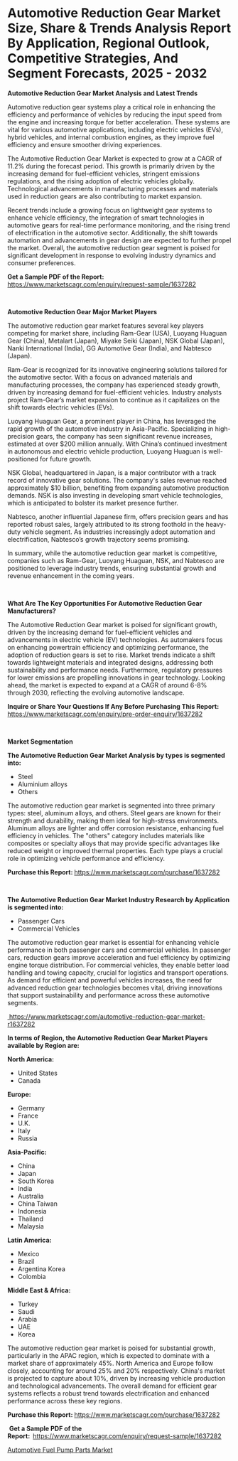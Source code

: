 <p><h1>Automotive Reduction Gear Market Size, Share & Trends Analysis Report By Application, Regional Outlook, Competitive Strategies, And Segment Forecasts, 2025 - 2032</h1></p><p><strong>Automotive Reduction Gear Market Analysis and Latest Trends</strong></p>
<p><p>Automotive reduction gear systems play a critical role in enhancing the efficiency and performance of vehicles by reducing the input speed from the engine and increasing torque for better acceleration. These systems are vital for various automotive applications, including electric vehicles (EVs), hybrid vehicles, and internal combustion engines, as they improve fuel efficiency and ensure smoother driving experiences. </p><p>The Automotive Reduction Gear Market is expected to grow at a CAGR of 11.2% during the forecast period. This growth is primarily driven by the increasing demand for fuel-efficient vehicles, stringent emissions regulations, and the rising adoption of electric vehicles globally. Technological advancements in manufacturing processes and materials used in reduction gears are also contributing to market expansion. </p><p>Recent trends include a growing focus on lightweight gear systems to enhance vehicle efficiency, the integration of smart technologies in automotive gears for real-time performance monitoring, and the rising trend of electrification in the automotive sector. Additionally, the shift towards automation and advancements in gear design are expected to further propel the market. Overall, the automotive reduction gear segment is poised for significant development in response to evolving industry dynamics and consumer preferences.</p></p>
<p><strong>Get a Sample PDF of the Report:&nbsp;</strong> <a href="https://www.marketscagr.com/enquiry/request-sample/1637282?utm_campaign=2097&utm_medium=2&utm_source=Github&utm_content=ia&utm_term=23032025&utm_id=automotive-reduction-gear">https://www.marketscagr.com/enquiry/request-sample/1637282</a></p>
<p>&nbsp;</p>
<p><strong>Automotive Reduction Gear Major Market Players</strong></p>
<p><p>The automotive reduction gear market features several key players competing for market share, including Ram-Gear (USA), Luoyang Huaguan Gear (China), Metalart (Japan), Miyake Seiki (Japan), NSK Global (Japan), Nanki International (India), GG Automotive Gear (India), and Nabtesco (Japan). </p><p>Ram-Gear is recognized for its innovative engineering solutions tailored for the automotive sector. With a focus on advanced materials and manufacturing processes, the company has experienced steady growth, driven by increasing demand for fuel-efficient vehicles. Industry analysts project Ram-Gear’s market expansion to continue as it capitalizes on the shift towards electric vehicles (EVs).</p><p>Luoyang Huaguan Gear, a prominent player in China, has leveraged the rapid growth of the automotive industry in Asia-Pacific. Specializing in high-precision gears, the company has seen significant revenue increases, estimated at over $200 million annually. With China’s continued investment in autonomous and electric vehicle production, Luoyang Huaguan is well-positioned for future growth.</p><p>NSK Global, headquartered in Japan, is a major contributor with a track record of innovative gear solutions. The company's sales revenue reached approximately $10 billion, benefiting from expanding automotive production demands. NSK is also investing in developing smart vehicle technologies, which is anticipated to bolster its market presence further.</p><p>Nabtesco, another influential Japanese firm, offers precision gears and has reported robust sales, largely attributed to its strong foothold in the heavy-duty vehicle segment. As industries increasingly adopt automation and electrification, Nabtesco’s growth trajectory seems promising.</p><p>In summary, while the automotive reduction gear market is competitive, companies such as Ram-Gear, Luoyang Huaguan, NSK, and Nabtesco are positioned to leverage industry trends, ensuring substantial growth and revenue enhancement in the coming years.</p></p>
<p>&nbsp;</p>
<p><strong>What Are The Key Opportunities For Automotive Reduction Gear Manufacturers?</strong></p>
<p><p>The Automotive Reduction Gear market is poised for significant growth, driven by the increasing demand for fuel-efficient vehicles and advancements in electric vehicle (EV) technologies. As automakers focus on enhancing powertrain efficiency and optimizing performance, the adoption of reduction gears is set to rise. Market trends indicate a shift towards lightweight materials and integrated designs, addressing both sustainability and performance needs. Furthermore, regulatory pressures for lower emissions are propelling innovations in gear technology. Looking ahead, the market is expected to expand at a CAGR of around 6-8% through 2030, reflecting the evolving automotive landscape.</p></p>
<p><strong>Inquire or Share Your Questions If Any Before Purchasing This Report:</strong> <a href="https://www.marketscagr.com/enquiry/pre-order-enquiry/1637282?utm_campaign=2097&utm_medium=2&utm_source=Github&utm_content=ia&utm_term=23032025&utm_id=automotive-reduction-gear">https://www.marketscagr.com/enquiry/pre-order-enquiry/1637282</a></p>
<p>&nbsp;</p>
<p><strong>Market Segmentation</strong></p>
<p><strong>The Automotive Reduction Gear Market Analysis by types is segmented into:</strong></p>
<p><ul><li>Steel</li><li>Aluminium alloys</li><li>Others</li></ul></p>
<p><p>The automotive reduction gear market is segmented into three primary types: steel, aluminum alloys, and others. Steel gears are known for their strength and durability, making them ideal for high-stress environments. Aluminum alloys are lighter and offer corrosion resistance, enhancing fuel efficiency in vehicles. The "others" category includes materials like composites or specialty alloys that may provide specific advantages like reduced weight or improved thermal properties. Each type plays a crucial role in optimizing vehicle performance and efficiency.</p></p>
<p><strong>Purchase this Report:&nbsp;</strong><a href="https://www.marketscagr.com/purchase/1637282?utm_campaign=2097&utm_medium=2&utm_source=Github&utm_content=ia&utm_term=23032025&utm_id=automotive-reduction-gear">https://www.marketscagr.com/purchase/1637282</a></p>
<p>&nbsp;</p>
<p><strong>The Automotive Reduction Gear Market Industry Research by Application is segmented into:</strong></p>
<p><ul><li>Passenger Cars</li><li>Commercial Vehicles</li></ul></p>
<p><p>The automotive reduction gear market is essential for enhancing vehicle performance in both passenger cars and commercial vehicles. In passenger cars, reduction gears improve acceleration and fuel efficiency by optimizing engine torque distribution. For commercial vehicles, they enable better load handling and towing capacity, crucial for logistics and transport operations. As demand for efficient and powerful vehicles increases, the need for advanced reduction gear technologies becomes vital, driving innovations that support sustainability and performance across these automotive segments.</p></p>
<p><a href="https://www.marketscagr.com/automotive-reduction-gear-market-r1637282?utm_campaign=2097&utm_medium=2&utm_source=Github&utm_content=ia&utm_term=23032025&utm_id=automotive-reduction-gear">&nbsp;https://www.marketscagr.com/automotive-reduction-gear-market-r1637282</a></p>
<p><strong>In terms of Region, the Automotive Reduction Gear Market Players available by Region are:</strong></p>
<p>
    <p> <strong> North America: </strong>
        <ul>
            <li>United States</li>
            <li>Canada</li>
        </ul>
        </p> 
    <p> <strong> Europe: </strong>
        <ul>
            <li>Germany</li>
            <li>France</li>
            <li>U.K.</li>
            <li>Italy</li>
            <li>Russia</li>
        </ul>
        </p> 
    <p> <strong> Asia-Pacific: </strong>
        <ul>
            <li>China</li>
            <li>Japan</li>
            <li>South Korea</li>
            <li>India</li>
            <li>Australia</li>
            <li>China Taiwan</li>
            <li>Indonesia</li>
            <li>Thailand</li>
            <li>Malaysia</li>
        </ul>
        </p> 
    <p> <strong> Latin America: </strong>
        <ul>
            <li>Mexico</li>
            <li>Brazil</li>
            <li>Argentina Korea</li>
            <li>Colombia</li>
        </ul>
        </p> 
    <p> <strong> Middle East & Africa: </strong>
        <ul>
            <li>Turkey</li>
            <li>Saudi</li>
            <li>Arabia</li>
            <li>UAE</li>
            <li>Korea</li>
        </ul>
    </p>
    </p>
<p><p>The automotive reduction gear market is poised for substantial growth, particularly in the APAC region, which is expected to dominate with a market share of approximately 45%. North America and Europe follow closely, accounting for around 25% and 20% respectively. China's market is projected to capture about 10%, driven by increasing vehicle production and technological advancements. The overall demand for efficient gear systems reflects a robust trend towards electrification and enhanced performance across these key regions.</p></p>
<p><strong>Purchase this Report: </strong><a href="https://www.marketscagr.com/purchase/1637282?utm_campaign=2097&utm_medium=2&utm_source=Github&utm_content=ia&utm_term=23032025&utm_id=automotive-reduction-gear">https://www.marketscagr.com/purchase/1637282</a></p>
<p>&nbsp;<strong>Get a Sample PDF of the Report:&nbsp;&nbsp;</strong><a href="https://www.marketscagr.com/enquiry/request-sample/1637282?utm_campaign=2097&utm_medium=2&utm_source=Github&utm_content=ia&utm_term=23032025&utm_id=automotive-reduction-gear">https://www.marketscagr.com/enquiry/request-sample/1637282</a></p>
<p><strong></strong></p>
<p><p><a href="https://github.com/FlorianWolf90/Market-Research-Report-List-1/blob/main/automotive-fuel-pump-parts-market.md?utm_campaign=2097&utm_medium=2&utm_source=Github&utm_content=ia&utm_term=23032025&utm_id=automotive-reduction-gear">Automotive Fuel Pump Parts Market</a></p></p>